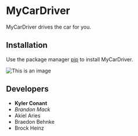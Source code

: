 # MyCarDriver
MyCarDriver drives the car for you.
## Installation
Use the package manager [pip](https://pypi.org/project/pip/) to install MyCarDriver.

![This is an image](https://pypi.org/static/images/logo-small.95de8436.svg)
## Developers
- **Kyler Conant**
- *Brandon Mack*
- Akiel Aries
- Braedon Behnke
- Brock Heinz